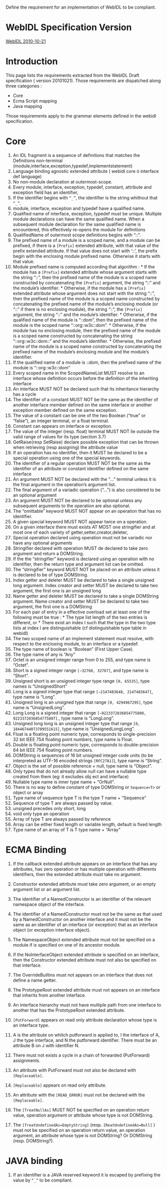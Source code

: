 Define the requirement for an implementation of WebIDL to be compliant.

# WebIDL Specification Version #

[WebIDL 2010-10-21](http://www.w3.org/TR/2010/WD-WebIDL-20101021)

# Introduction #

This page lists the requirements extracted from the WebIDL Draft specification ( version 20101021). Those requirements are dispatched along three categories :

  * Core
  * Ecma Script mapping
  * Java mapping

Those requirements apply to the grammar elements defined in the webidl specification.

# Core #
  1. An IDL fragment is a sequence of definitions that matches the Definitions non-terminal (module,interface,exception,typedef,implementstatement)
  1. Language binding  agnostic extended attribute ( webidl core  ó interface def language)
  1. No non-module declaration at outermost-scope.
  1. Every module, interface, exception, typedef, constant, attribute and exception field has an identifier,
  1. If the identifier begins with `“_”`, the identifier is the string whithout that `“_”`.
  1. module, interface, exception and typedef have a qualified name.
  1. Qualified name of interface, exception, typedef must be unique. Multiple module declarations can have the same qualified name. When a subsequent module declaration for the same qualified name is encountered, this effectively re-opens the module for definitions
  1. QualifiedName of outermost scope definitions begins with “::”.
  1. The prefixed name of a module is a scoped name, and a module can be prefixed, if there is a `[Prefix]` extended attribute,  with that value of the prefix extended attribute. If that value does not start with ‘::’, the prefix begin with the enclosing module prefixed name. Otherwise it starts with that value.
  1. Module prefixed name is computed  according that algorithm :
    * If the module has a `[Prefix]` extended attribute whose argument starts with the string “::”, then the prefixed name of the module is a scoped name constructed by concatenating the `[Prefix]` argument, the string “::” and the module’s identifier.
    * Otherwise, if the module has a `[Prefix]` extended attribute whose argument does not start with the string “::”, then the prefixed name of the module is a scoped name constructed by concatenating the prefixed name of the module’s enclosing module (or “::” if there is no enclosing module), the string “::”, the `[Prefix]` argument, the string “::” and the module’s identifier.
    * Otherwise, if the qualified name of the module is “::dom”, then the prefixed name of the module is the scoped name “::org::w3c::dom”.
    * Otherwise, if the module has no enclosing module, then the prefixed name of the module is a scoped name constructed by concatenating the string “::org::w3c::dom::” and the module’s identifier.
    * Otherwise, the prefixed name of the module is a scoped name constructed by concatenating the prefixed name of the module’s enclosing module and the module’s identifier.
  1. If the qualified name of a module is ::dom, then the prefixed name of the module is “::org::w3c::dom”
  1. Every scoped name in the ScopedNameList MUST resolve to an interface whose definition occurs before the definition of the inheriting interface
  1. An interface MUST NOT be declared such that its inheritance hierarchy has a cycle
  1. The identifier of a constant MUST NOT be the same as the identifier of another interface member defined on the same interface or another exception member defined on the same exception.
  1. The value of a constant can be one of the two Boolean (“true” or “false”),  an integer terminal, or a float terminal.
  1. Constant can appears on interface or exception.
  1. The value of the integer (resp. float) terminal MUST NOT lie outside the valid range of values for its type (section 3.7)
  1. GetRaise(resp SetRaise) declare possible exception  that can be thrown when retrieving (resp assigning) the attribute value
  1. If an operation has no identifier, then it MUST be declared to be a special operation using one of the special keywords.
  1. The identifier of a regular operation MUST NOT be the same as the identifier of an attribute or constant identifier defined on the same interface
  1. An argument MUST NOT be declared with the "..." terminal unless it is the final argument in the operation’s argument list.
  1. The final argument of a variadic operation (“…”)  is also considered to be an optional argument
  1. An argument MUST NOT be declared to be optional unless any subsequent arguments to the operation are also optional.
  1. The “omittable” keyword MUST NOT appear on an operation that has no identifier.
  1. A given special keyword MUST NOT appear twice on a operation.
  1. On a given interface there must exists AT MOST one stringifier and at most one of each variety of getter,setter,creator,deleter,
  1. Special operation declared using operation must not be variadic nor have any optional arguments
  1. Stringifier declared with operation MUST de declared to take zero argument and return a DOMString.
  1. If the the “stringifier” keyword is declared using an operation with no identifier, then the  return type and argument list can be omitted.
  1. The “stringifier” keyword MUST NOT be placed on an  attribute unless it is declared to be of type DOMString.
  1. Index getter and deleter MUST be declared to take a single unsigned long argument.  Index creator and setter MUST be declared to take two argument, the first one is an unsigned long
  1. Name getter and deleter MUST be declared to take a single DOMString argument.  Name creator and setter MUST be declared to take two argument, the first one is a DOMString
  1. For each pair of entry in a effective overload set  at least one of the following must be true :
    * The type list length of the two entries is different, or
    * There exist an index I such that the type in the two type lists at index I are distinguishable (cf distinguishable type table in webidl)
  1. The two scoped name of an implement statement must resolve, with respect to the enclosing module, to an interface or a typedef.
  1. The type name of boolean is “Boolean” (First Upper Case).
  1. The type name of any  is “Any”
  1. Octet is an unsigned integer range from 0 to 255, and type name is “Octet”.
  1. Short is a signed integer range `[−32768, 32767]`, and type name is “Short”.
  1. Unsigned short  is an unsigned integer type range `[0, 65535]`, type names is “UnsignedShort”
  1. Long is a signed integer type that range `[−2147483648, 2147483647]`, type name is “Long”.
  1. Unsigned long is an unsigned type that range `[0, 4294967295]`, type name is “UnsignedLong”.
  1. Long Long is a signed integer that range `[−9223372036854775808, 9223372036854775807]`., type name is “LongLong”.
  1. Unsigned long long is an unsigned integer type that range `[0, 18446744073709551615]`, type name is  “UnsignedLongLong”.
  1. Float is a floating point numeric type, corresponds to single-precision 32 bit IEEE 754 floating point numbers, type name is Float.
  1. Double is floating point numeric type, corresponds to double-precision 64 bit IEEE 754 floating point numbers.
  1. DOMString is sequences of 16 bit unsigned integer code units (to be interpreted as UTF-16 encoded strings `[RFC2781]`), type name is “String”.
  1. Object is the set of possible reference + null, type name is “Object”.
  1. Only types that do not already allow null can have a nullable type created from them (eg: it excludes obj ect and interface)
  1. Nullable type name is inner type name + “OrNull”.
  1. There is no way to define constant of type DOMString or `Sequence<T>` or object or array
  1. Type name of sequence type T is the type T name + “Sequence”
  1. Sequence of type T are always passed by value.
  1. unsigned precedes only short, long
  1. void only type an operation
  1. Array of type T are always passed by reference
  1. Array can be either fixed length or variable length, default is fixed length
  1. Type name of an array of T is T type name + “Array”

# ECMA Binding #

  1. If the callback extended attribute appears on an interface that has any attributes,  has zero operation or has multiple operation with differents identifiers, then the extended attribute must take no argument.
  1. Constructor extended attribute must take zero argument, or an empty argument list or an argument list.
  1. The identifier of a NamedConstructor is an identifier of the relevant namespace object of the interface.
  1. The identifier of a NamedConstructor must not be the same as that used by a NamedConstructor on another interface and it must not be the same as an identifier of an interface (or exception) that as an interface object (or exception interface object).

  1. The NamespaceObject extended attribute must not be specified on a module if is specified on one of its ancestor module.
  1. If the NoInterfaceObject extended attribute is specified on an interface, then the Constructor extended attribute must not also be specified on that interface.
  1. The OverrideBuiltins must not appears on an interface that does not define a name getter.
  1. The PrototypeRoot extended attribute must not appears on an interface that inherits from another interface.
  1. An interface hierarchy must not have multiple path from one interface to another that has the PrototypeRoot extended attribute.
  1. `[PutForward]` appears on read only attribute declaration whose type is an interface type.
  1. A is the attribute on whitch putforward is applied to, I the interface of A, J the type interface, and N the putforward identifier. There must be an attribute B on J with identifier N.
  1. There must not exists a cycle in a chain of forwarded (PutForward) assignments.
  1. An attribute with PutForward must not also be declared with `[Replaceable]`.
  1. `[Replaceable]` appears on read only attribute.
  1. An attribute with the `[READ_ERROR]` must not be declared with the `[Replaceable]`.
  1. The `[TreatNullAs]` MUST NOT be specified on an operation return value, operation argument or attribute whose type is not DOMString.
  1. The `[TreatUndefinedAs=EmptyString]` (resp. `[ReatUndefinedAs=Null]` )  must not be specified on an operation return value, an operation argument, an attribute whose type is not DOMString? Or  DOMString (resp. DOMString?).

# JAVA binding #

  1. If an identifier is a JAVA reserved keyword it is escaped by prefixing the value by `“_”` to be compliant.